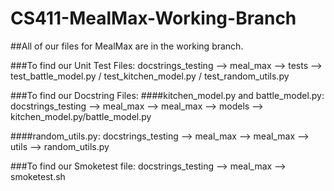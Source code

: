 # CS411-MealMax-Working-Branch

##All of our files for MealMax are in the working branch.

###To find our Unit Test Files:
  docstrings_testing --> meal_max --> tests --> test_battle_model.py / test_kitchen_model.py / test_random_utils.py

###To find our Docstring Files:
  ####kitchen_model.py and battle_model.py:
    docstrings_testing --> meal_max --> meal_max --> models --> kitchen_model.py/battle_model.py
    
  ####random_utils.py:
    docstrings_testing --> meal_max --> meal_max --> utils --> random_utils.py

###To find our Smoketest file:
  docstrings_testing --> meal_max --> smoketest.sh
